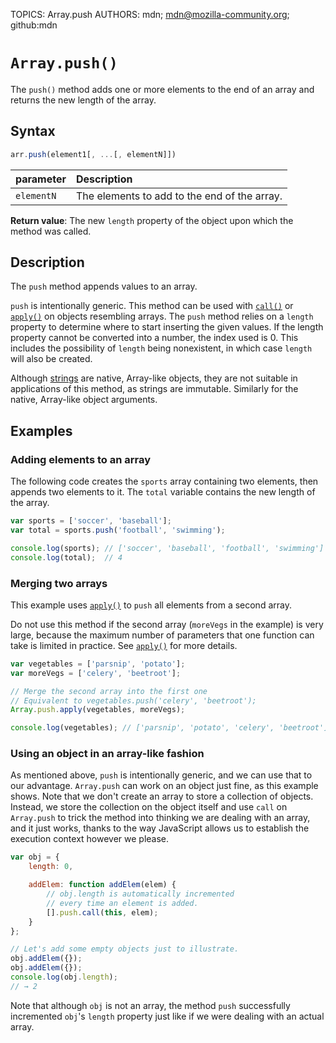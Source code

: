 TOPICS: Array.push
AUTHORS: mdn; mdn@mozilla-community.org; github:mdn

# `Array.push()`

The `push()` method adds one or more elements to the end of an array and returns the new length of
the array.

## Syntax

```javascript
arr.push(element1[, ...[, elementN]])
```

| parameter | Description |
| :-- | :-- |
| `elementN` | The elements to add to the end of the array. |

**Return value**: The new `length` property of the object upon which the method was called.

## Description

The `push` method appends values to an array.

`push` is intentionally generic. This method can be used with [`call()`](/en/webfrontend/Function.call)
or [`apply()`](/en/webfrontend/Function.apply) on objects resembling arrays. The `push` method
relies on a `length` property to determine where to start inserting the given values. If the length
property cannot be converted into a number, the index used is 0. This includes the possibility of
`length` being nonexistent, in which case `length` will also be created.

Although [strings](/en/webfrontend/String) are native, Array-like objects, they are not
suitable in applications of this
method, as strings are immutable.  Similarly for the native, Array-like object arguments.

## Examples

### Adding elements to an array

The following code creates the `sports` array containing two elements, then appends two elements to
it. The `total` variable contains the new length of the array.

```javascript
var sports = ['soccer', 'baseball'];
var total = sports.push('football', 'swimming');

console.log(sports); // ['soccer', 'baseball', 'football', 'swimming']
console.log(total);  // 4
```

### Merging two arrays

This example uses [`apply()`](/en/webfrontend/Function.apply) to `push` all elements from a
second array.

Do not use this method if the second array (`moreVegs` in the example) is very large, because the
maximum number of parameters that one function can take is limited in practice. See
[`apply()`](/en/webfrontend/Function.apply) for more details.

```javascript
var vegetables = ['parsnip', 'potato'];
var moreVegs = ['celery', 'beetroot'];

// Merge the second array into the first one
// Equivalent to vegetables.push('celery', 'beetroot');
Array.push.apply(vegetables, moreVegs);

console.log(vegetables); // ['parsnip', 'potato', 'celery', 'beetroot']
```

### Using an object in an array-like fashion

As mentioned above, `push` is intentionally generic, and we can use that to our advantage. `Array.push`
can work on an object just fine, as this example shows. Note that we don't create an array to store
a collection of objects. Instead, we store the collection on the object itself and use `call` on
`Array.push` to trick the method into thinking we are dealing with an array, and it just
works, thanks to the way JavaScript allows us to establish the execution context however we please.

```javascript
var obj = {
    length: 0,

    addElem: function addElem(elem) {
        // obj.length is automatically incremented
        // every time an element is added.
        [].push.call(this, elem);
    }
};

// Let's add some empty objects just to illustrate.
obj.addElem({});
obj.addElem({});
console.log(obj.length);
// → 2
```

Note that although `obj` is not an array, the method `push` successfully incremented `obj`'s `length`
property just like if we were dealing with an actual array.
